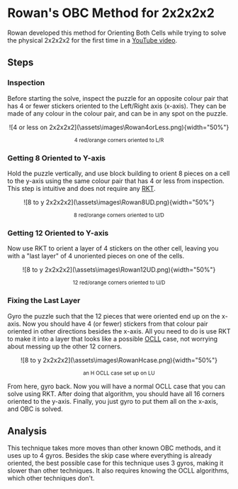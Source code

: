 # Rowan's OBC Method for 2x2x2x2

Rowan developed this method for Orienting Both Cells while trying to solve the physical 2x2x2x2 for the first time in a [YouTube video](https://www.youtube.com/watch?v=w7w_Jn5oEwY).

## Steps

### Inspection

Before starting the solve, inspect the puzzle for an opposite colour pair that has 4 or fewer stickers oriented to the Left/Right axis (x-axis). They can be made of any colour in the colour pair, and can be in any spot on the puzzle.

<center>![4 or less on 2x2x2x2](\assets\images\Rowan4orLess.png){width="50%"}

<small> 4 red/orange corners oriented to L/R </small> </center>

### Getting 8 Oriented to Y-axis

Hold the puzzle vertically, and use block building to orient 8 pieces on a cell to the y-axis using the same colour pair that has 4 or less from inspection. This step is intuitive and does not require any [RKT](/techniques/rkt).

<center>![8 to y 2x2x2x2](\assets\images\Rowan8UD.png){width="50%"}

<small> 8 red/orange corners oriented to U/D </small> </center>


### Getting 12 Oriented to Y-axis

Now use RKT to orient a layer of 4 stickers on the other cell, leaving you with a "last layer" of 4 unoriented pieces on one of the cells.

<center>![8 to y 2x2x2x2](\assets\images\Rowan12UD.png){width="50%"}

<small> 12 red/orange corners oriented to U/D </small> </center>

### Fixing the Last Layer

Gyro the puzzle such that the 12 pieces that were oriented end up on the x-axis. Now you should have 4 (or fewer) stickers from that colour pair oriented in other directions besides the x-axis. All you need to do is use RKT to make it into a layer that looks like a possible [OCLL](https://jperm.net/algs/2x2/oll) case, not worrying about messing up the other 12 corners.

<center>![8 to y 2x2x2x2](\assets\images\RowanHcase.png){width="50%"}

<small> an H OCLL case set up on LU </small> </center>

From here, gyro back. Now you will have a normal OCLL case that you can solve using RKT. After doing that algorithm, you should have all 16 corners oriented to the y-axis. Finally, you just gyro to put them all on the x-axis, and OBC is solved.

## Analysis

This technique takes more moves than other known OBC methods, and it uses up to 4 gyros. Besides the skip case where everything is already oriented, the best possible case for this technique uses 3 gyros, making it slower than other techniques. It also requires knowing the OCLL algorithms, which other techniques don't.
